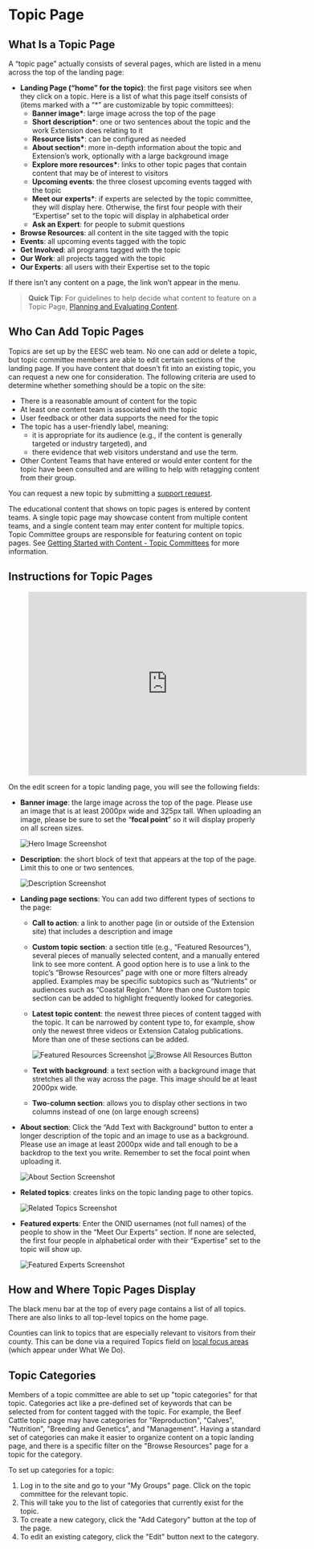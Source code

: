 # Topic Page

## What Is a Topic Page

A “topic page” actually consists of several pages, which are listed in a menu across the top of the landing page:

  - **Landing Page (“home” for the topic)**: the first page visitors see when they click on a topic. Here is a list of what this page itself consists of (items marked with a “\*” are customizable by topic committees):
    - **Banner image\***: large image across the top of the page
    - **Short description\***: one or two sentences about the topic and the work Extension does relating to it
    - **Resource lists\***: can be configured as needed
    - **About section\***: more in-depth information about the topic and Extension’s work, optionally with a large background image
    - **Explore more resources\***: links to other topic pages that contain content that may be of interest to visitors
    - **Upcoming events**: the three closest upcoming events tagged with the topic
    - **Meet our experts\***: if experts are selected by the topic committee, they will display here. Otherwise, the first four people with their “Expertise” set to the topic will display in alphabetical order
    - **Ask an Expert**: for people to submit questions
  - **Browse Resources**: all content in the site tagged with the topic
  - **Events**: all upcoming events tagged with the topic
  - **Get Involved**: all programs tagged with the topic
  - **Our Work**: all projects tagged with the topic
  - **Our Experts**: all users with their Expertise set to the topic

If there isn’t any content on a page, the link won’t appear in the menu.

> **Quick Tip**: For guidelines to help decide what content to feature on a Topic Page, [Planning and Evaluating Content](../content-requirements.md#planning-and-evaluating-content).

## Who Can Add Topic Pages

Topics are set up by the EESC web team. No one can add or delete a topic, but topic committee members are able to edit certain sections of the landing page. If you have content that doesn’t fit into an existing topic, you can request a new one for consideration. The following criteria are used to determine whether something should be a topic on the site:

  - There is a reasonable amount of content for the topic
  - At least one content team is associated with the topic
  - User feedback or other data supports the need for the topic
  - The topic has a user-friendly label, meaning:
    - it is appropriate for its audience (e.g., if the content is generally targeted or industry targeted), and
    - there evidence that web visitors understand and use the term.
  - Other Content Teams that have entered or would enter content for the topic have been consulted and are willing to help with retagging content from their group.

You can request a new topic by submitting a [support request](https://osueesc.atlassian.net/servicedesk/customer/portal/2).

The educational content that shows on topic pages is entered by content teams. A single topic page may showcase content from multiple content teams, and a single content team may enter content for multiple topics. Topic Committee groups are responsible for featuring content on topic pages. See [Getting Started with Content - Topic Committees](../getting-started.md#topic-committees) for more information.

## Instructions for Topic Pages

<figure class="video_container">
  <iframe id="kaltura_player" src="https://cdnapisec.kaltura.com/p/391241/sp/39124100/embedIframeJs/uiconf_id/22119142/partner_id/391241?iframeembed=true&playerId=kaltura_player&entry_id=0_pdyu7cve&flashvars[localizationCode]=en&amp;flashvars[leadWithHTML5]=true&amp;flashvars[sideBarContainer.plugin]=true&amp;flashvars[sideBarContainer.position]=left&amp;flashvars[sideBarContainer.clickToClose]=true&amp;flashvars[chapters.plugin]=true&amp;flashvars[chapters.layout]=vertical&amp;flashvars[chapters.thumbnailRotator]=false&amp;flashvars[streamSelector.plugin]=true&amp;flashvars[EmbedPlayer.SpinnerTarget]=videoHolder&amp;flashvars[dualScreen.plugin]=true&amp;&wid=0_4uq12pex" width="554" height="366" allowfullscreen webkitallowfullscreen mozAllowFullScreen allow="fullscreen*; encrypted-media*" frameborder="0" title="Kaltura Player"></iframe>
</figure>

On the edit screen for a topic landing page, you will see the following fields:

  - **Banner image**: the large image across the top of the page. Please use an image that is at least 2000px wide and 325px tall. When uploading an image, please be sure to set the “**focal point**” so it will display properly on all screen sizes.

    ![Hero Image Screenshot](../images/hero-image.png)

  - **Description**: the short block of text that appears at the top of the page. Limit this to one or two sentences.

    ![Description Screenshot](../images/description.png)

  - **Landing page sections**: You can add two different types of sections to the page:
    - **Call to action**: a link to another page (in or outside of the Extension site) that includes a description and image
    - **Custom topic section**: a section title (e.g., “Featured Resources”), several pieces of manually selected content, and a manually entered link to see more content. A good option here is to use a link to the topic’s “Browse Resources” page with one or more filters already applied. Examples may be specific subtopics such as “Nutrients” or audiences such as “Coastal Region.” More than one Custom topic section can be added to highlight frequently looked for categories.
    - **Latest topic content**: the newest three pieces of content tagged with the topic. It can be narrowed by content type to, for example, show only the newest three videos or Extension Catalog publications. More than one of these sections can be added.

      ![Featured Resources Screenshot](../images/featured-resources.png)
      ![Browse All Resources Button](../images/browse-all-resources.png)

    - **Text with background**: a text section with a background image that stretches all the way across the page. This image should be at least 2000px wide.
    - **Two-column section**: allows you to display other sections in two columns instead of one (on large enough screens)

  - **About section**: Click the “Add Text with Background” button to enter a longer description of the topic and an image to use as a background. Please use an image at least 2000px wide and tall enough to be a backdrop to the text you write. Remember to set the focal point when uploading it.

    ![About Section Screenshot](../images/about-section.png)

  - **Related topics**: creates links on the topic landing page to other topics.

    ![Related Topics Screenshot](../images/related-topics.png)

  - **Featured experts**: Enter the ONID usernames (not full names) of the people to show in the “Meet Our Experts” section. If none are selected, the first four people in alphabetical order with their “Expertise” set to the topic will show up.

    ![Featured Experts Screenshot](../images/featured-experts.png)

## How and Where Topic Pages Display

The black menu bar at the top of every page contains a list of all topics. There are also links to all top-level topics on the home page.

Counties can link to topics that are especially relevant to visitors from their county. This can be done via a required Topics field on [local focus areas](focus-area.md) (which appear under What We Do).

## Topic Categories

Members of a topic committee are able to set up "topic categories" for that topic. Categories act like a pre-defined set of keywords that can be selected from for content tagged with the topic. For example, the Beef Cattle topic page may have categories for "Reproduction", "Calves", "Nutrition", "Breeding and Genetics", and "Management". Having a standard set of categories can make it easier to organize content on a topic landing page, and there is a specific filter on the "Browse Resources" page for a topic for the category.

To set up categories for a topic:

  1. Log in to the site and go to your "My Groups" page. Click on the topic committee for the relevant topic.
  2. This will take you to the list of categories that currently exist for the topic.
  3. To create a new category, click the "Add Category" button at the top of the page.
  4. To edit an existing category, click the "Edit" button next to the category.
